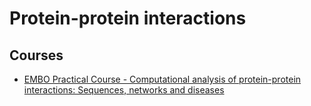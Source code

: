 # Protein-protein interactions


## Courses
- [EMBO Practical Course - Computational analysis of protein-protein interactions: Sequences, networks and diseases](https://github.com/malvikasharan/2018-11-EMBORome)
